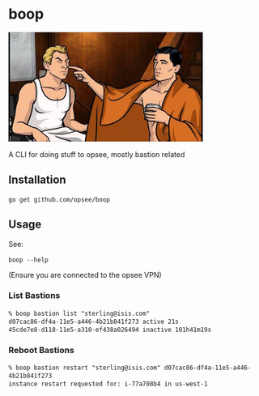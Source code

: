 boop
=====

![boop](./boop.jpg)

A CLI for doing stuff to opsee, mostly bastion related

Installation
------------

    go get github.com/opsee/boop

Usage
-----

See:

    boop --help

(Ensure you are connected to the opsee VPN)

### List Bastions

    % boop bastion list "sterling@isis.com"
    d07cac86-df4a-11e5-a446-4b21b841f273 active 21s
    45cde7e8-d118-11e5-a310-ef438a026494 inactive 101h41m19s

### Reboot Bastions

    % boop bastion restart "sterling@isis.com" d07cac86-df4a-11e5-a446-4b21b841f273
    instance restart requested for: i-77a708b4 in us-west-1

